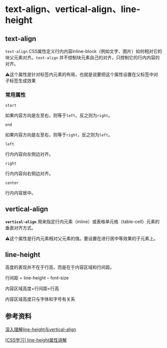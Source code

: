 # text-align、vertical-align、line-height

## text-align

`text-align` CSS属性定义行内内容inline-block（例如文字、图片）如何相对它的块父元素对齐。`text-align` 并不控制块元素自己的对齐，只控制它的行内内容的对齐。

⚠️这个属性是针对标签内元素的布局，也就是说要把这个属性设置在父标签中对子标签生成效果

### 常用属性

`start`

如果内容方向是左至右，则等于`left`，反之则为`right`。

`end`

如果内容方向是左至右，则等于`right`，反之则为`left`。

`left`

行内内容向左侧边对齐。

`right`

行内内容向右侧边对齐。

`center`

行内内容居中。

## vertical-align

**`vertical-align`** 用来指定行内元素（inline）或表格单元格（table-cell）元素的垂直对齐方式。

⚠️这个属性是行内元素相对父元素的值。要设置在进行居中等效果的子元素上。



## line-height

高度的表现并不在于行高，而是在于内容区域和行间距。

行间距 = line-height – font-size

内容区域高度+行间距=行高

内容区域高度只与字体和字号有关系

## 参考资料

 [深入理解line-height与vertical-align](https://www.cnblogs.com/xiaohuochai/p/5271217.html)

 [[CSS学习\] line-height属性讲解](https://www.cnblogs.com/joyjoe/p/6081939.html)

